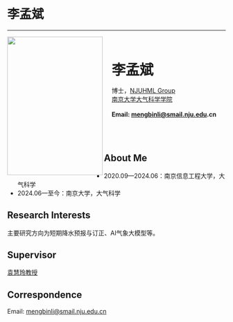 # 李孟斌
---

<img align="left" src="/member/picture/limengbin.jpg" width="220px" height="320px" />

<br><br><br>
&ensp;&ensp; <b><font size="+3" face="楷书"> 李孟斌 </font></b><br /><br />
&ensp;&ensp; 博士，[NJUHML Group][NJUHML Group]<br />
&ensp;&ensp; [南京大学大气科学学院][]<br /><br />
&ensp;&ensp; __Email: mengbinli@smail.nju.edu.cn__
<br /><br /><br /><br />

## About Me
- 2020.09—2024.06：南京信息工程大学，大气科学
- 2024.06—至今：南京大学，大气科学

## Research Interests
主要研究方向为短期降水预报与订正、AI气象大模型等。

## Supervisor
[袁慧玲教授][袁慧玲主页]

## Correspondence
Email: mengbinli@smail.nju.edu.cn






[南京大学大气科学学院]: https://as.nju.edu.cn/main.htm
[NJUHML Group]: /
[袁慧玲主页]: https://as.nju.edu.cn/60/20/c11339a483360/page.htm